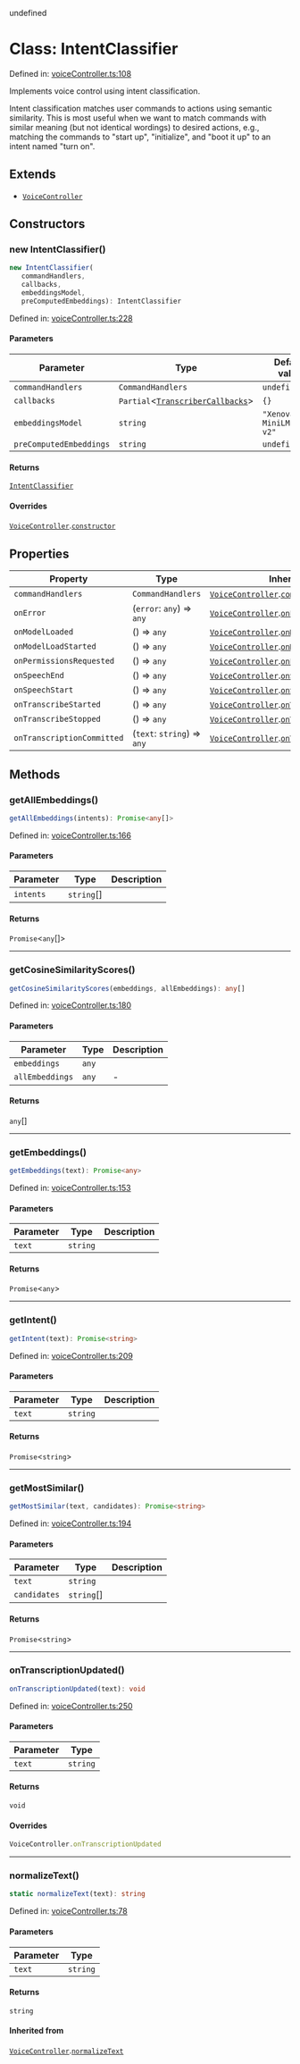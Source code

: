 undefined
# Class: IntentClassifier

Defined in: [voiceController.ts:108](https://github.com/usefulsensors/moonshine-js/blob/main/src/voiceController.ts#L108)

Implements voice control using intent classification.

Intent classification matches user commands to actions using semantic similarity. This is most useful
when we want to match commands with similar meaning (but not identical wordings) to desired actions, e.g.,
matching the commands to "start up", "initialize", and "boot it up" to an intent named "turn on".

## Extends

- [`VoiceController`](/docs/api/classes/voicecontroller)

## Constructors

### new IntentClassifier()

```ts
new IntentClassifier(
   commandHandlers, 
   callbacks, 
   embeddingsModel, 
   preComputedEmbeddings): IntentClassifier
```

Defined in: [voiceController.ts:228](https://github.com/usefulsensors/moonshine-js/blob/main/src/voiceController.ts#L228)

#### Parameters

| Parameter | Type | Default value | Description |
| ------ | ------ | ------ | ------ |
| `commandHandlers` | `CommandHandlers` | `undefined` |  |
| `callbacks` | `Partial`\<[`TranscriberCallbacks`](/docs/api/interfaces/transcribercallbacks)\> | `{}` |  |
| `embeddingsModel` | `string` | `"Xenova/all-MiniLM-L6-v2"` |  |
| `preComputedEmbeddings` | `string` | `undefined` |  |

#### Returns

[`IntentClassifier`](/docs/api/classes/intentclassifier)

#### Overrides

[`VoiceController`](/docs/api/classes/voicecontroller).[`constructor`](/docs/api/classes/voicecontroller#constructors)

## Properties

| Property | Type | Inherited from | Defined in |
| ------ | ------ | ------ | ------ |
| <a id="commandhandlers-1"></a> `commandHandlers` | `CommandHandlers` | [`VoiceController`](/docs/api/classes/voicecontroller).[`commandHandlers`](/docs/api/classes/voicecontroller#commandhandlers-1) | [voiceController.ts:13](https://github.com/usefulsensors/moonshine-js/blob/main/src/voiceController.ts#L13) |
| <a id="onerror"></a> `onError` | (`error`: `any`) => `any` | [`VoiceController`](/docs/api/classes/voicecontroller).[`onError`](/docs/api/classes/voicecontroller#onerror) | [voiceController.ts:16](https://github.com/usefulsensors/moonshine-js/blob/main/src/voiceController.ts#L16) |
| <a id="onmodelloaded"></a> `onModelLoaded` | () => `any` | [`VoiceController`](/docs/api/classes/voicecontroller).[`onModelLoaded`](/docs/api/classes/voicecontroller#onmodelloaded) | [voiceController.ts:18](https://github.com/usefulsensors/moonshine-js/blob/main/src/voiceController.ts#L18) |
| <a id="onmodelloadstarted"></a> `onModelLoadStarted` | () => `any` | [`VoiceController`](/docs/api/classes/voicecontroller).[`onModelLoadStarted`](/docs/api/classes/voicecontroller#onmodelloadstarted) | [voiceController.ts:17](https://github.com/usefulsensors/moonshine-js/blob/main/src/voiceController.ts#L17) |
| <a id="onpermissionsrequested"></a> `onPermissionsRequested` | () => `any` | [`VoiceController`](/docs/api/classes/voicecontroller).[`onPermissionsRequested`](/docs/api/classes/voicecontroller#onpermissionsrequested) | [voiceController.ts:15](https://github.com/usefulsensors/moonshine-js/blob/main/src/voiceController.ts#L15) |
| <a id="onspeechend"></a> `onSpeechEnd` | () => `any` | [`VoiceController`](/docs/api/classes/voicecontroller).[`onSpeechEnd`](/docs/api/classes/voicecontroller#onspeechend) | [voiceController.ts:24](https://github.com/usefulsensors/moonshine-js/blob/main/src/voiceController.ts#L24) |
| <a id="onspeechstart"></a> `onSpeechStart` | () => `any` | [`VoiceController`](/docs/api/classes/voicecontroller).[`onSpeechStart`](/docs/api/classes/voicecontroller#onspeechstart) | [voiceController.ts:23](https://github.com/usefulsensors/moonshine-js/blob/main/src/voiceController.ts#L23) |
| <a id="ontranscribestarted"></a> `onTranscribeStarted` | () => `any` | [`VoiceController`](/docs/api/classes/voicecontroller).[`onTranscribeStarted`](/docs/api/classes/voicecontroller#ontranscribestarted) | [voiceController.ts:19](https://github.com/usefulsensors/moonshine-js/blob/main/src/voiceController.ts#L19) |
| <a id="ontranscribestopped"></a> `onTranscribeStopped` | () => `any` | [`VoiceController`](/docs/api/classes/voicecontroller).[`onTranscribeStopped`](/docs/api/classes/voicecontroller#ontranscribestopped) | [voiceController.ts:20](https://github.com/usefulsensors/moonshine-js/blob/main/src/voiceController.ts#L20) |
| <a id="ontranscriptioncommitted"></a> `onTranscriptionCommitted` | (`text`: `string`) => `any` | [`VoiceController`](/docs/api/classes/voicecontroller).[`onTranscriptionCommitted`](/docs/api/classes/voicecontroller#ontranscriptioncommitted) | [voiceController.ts:21](https://github.com/usefulsensors/moonshine-js/blob/main/src/voiceController.ts#L21) |

## Methods

### getAllEmbeddings()

```ts
getAllEmbeddings(intents): Promise<any[]>
```

Defined in: [voiceController.ts:166](https://github.com/usefulsensors/moonshine-js/blob/main/src/voiceController.ts#L166)

#### Parameters

| Parameter | Type | Description |
| ------ | ------ | ------ |
| `intents` | `string`[] |  |

#### Returns

`Promise`\<`any`[]\>

***

### getCosineSimilarityScores()

```ts
getCosineSimilarityScores(embeddings, allEmbeddings): any[]
```

Defined in: [voiceController.ts:180](https://github.com/usefulsensors/moonshine-js/blob/main/src/voiceController.ts#L180)

#### Parameters

| Parameter | Type | Description |
| ------ | ------ | ------ |
| `embeddings` | `any` |  |
| `allEmbeddings` | `any` | - |

#### Returns

`any`[]

***

### getEmbeddings()

```ts
getEmbeddings(text): Promise<any>
```

Defined in: [voiceController.ts:153](https://github.com/usefulsensors/moonshine-js/blob/main/src/voiceController.ts#L153)

#### Parameters

| Parameter | Type | Description |
| ------ | ------ | ------ |
| `text` | `string` |  |

#### Returns

`Promise`\<`any`\>

***

### getIntent()

```ts
getIntent(text): Promise<string>
```

Defined in: [voiceController.ts:209](https://github.com/usefulsensors/moonshine-js/blob/main/src/voiceController.ts#L209)

#### Parameters

| Parameter | Type | Description |
| ------ | ------ | ------ |
| `text` | `string` |  |

#### Returns

`Promise`\<`string`\>

***

### getMostSimilar()

```ts
getMostSimilar(text, candidates): Promise<string>
```

Defined in: [voiceController.ts:194](https://github.com/usefulsensors/moonshine-js/blob/main/src/voiceController.ts#L194)

#### Parameters

| Parameter | Type | Description |
| ------ | ------ | ------ |
| `text` | `string` |  |
| `candidates` | `string`[] |  |

#### Returns

`Promise`\<`string`\>

***

### onTranscriptionUpdated()

```ts
onTranscriptionUpdated(text): void
```

Defined in: [voiceController.ts:250](https://github.com/usefulsensors/moonshine-js/blob/main/src/voiceController.ts#L250)

#### Parameters

| Parameter | Type |
| ------ | ------ |
| `text` | `string` |

#### Returns

`void`

#### Overrides

```ts
VoiceController.onTranscriptionUpdated
```

***

### normalizeText()

```ts
static normalizeText(text): string
```

Defined in: [voiceController.ts:78](https://github.com/usefulsensors/moonshine-js/blob/main/src/voiceController.ts#L78)

#### Parameters

| Parameter | Type |
| ------ | ------ |
| `text` | `string` |

#### Returns

`string`

#### Inherited from

[`VoiceController`](/docs/api/classes/voicecontroller).[`normalizeText`](/docs/api/classes/voicecontroller#normalizetext)

